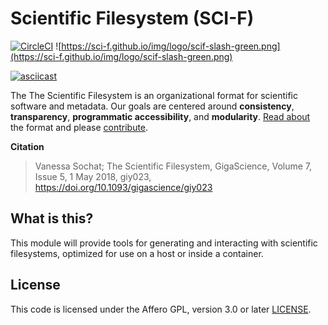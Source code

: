 # Scientific Filesystem (SCI-F)

[![CircleCI](https://circleci.com/gh/vsoch/scif.svg?style=svg)](https://circleci.com/gh/vsoch/scif)
![https://sci-f.github.io/img/logo/scif-slash-green.png](https://sci-f.github.io/img/logo/scif-slash-green.png)

[![asciicast](https://asciinema.org/a/156490.png)](https://asciinema.org/a/156490?speed=2)

The The Scientific Filesystem is an organizational format for scientific software and metadata. 
Our goals are centered around  **consistency**, **transparency**, **programmatic accessibility**, 
and **modularity**. [Read about](https://sci-f.github.io) the format and 
please [contribute](https://github.com/vsoch/scif/issues).

**Citation**

> Vanessa Sochat; The Scientific Filesystem, GigaScience, Volume 7, Issue 5, 1 May 2018, giy023, https://doi.org/10.1093/gigascience/giy023

## What is this?
This module will provide tools for generating and interacting with scientific filesystems, optimized for use on a host or inside a container.

## License

This code is licensed under the Affero GPL, version 3.0 or later [LICENSE](LICENSE).
